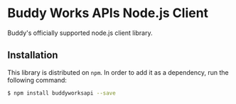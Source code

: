 # Buddy Works APIs Node.js Client
Buddy's officially supported node.js client library.

## Installation

This library is distributed on `npm`. In order to add it as a dependency,
run the following command:

``` sh
$ npm install buddyworksapi --save
``` 